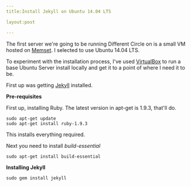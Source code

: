 ```yaml
---
title:Install Jekyll on Ubuntu 14.04 LTS

layout:post

---
```

The first server we're going to be running Different Circle on is a small VM hosted on [Memset](http://memset.com). I selected to use Ubuntu 14.04 LTS.

To experiment with the installation process, I've used [VirtualBox](https://www.virtualbox.org/) to run a base Ubuntu Server install locally and get it to a point of where I need it to be.

First up was getting [Jekyll](http://jekyllrb.com/) installed.

**Pre-requisites**

First up, installing Ruby. The latest version in apt-get is 1.9.3, that'll do.

    sudo apt-get update
	sudo apt-get install ruby-1.9.3

This installs everything required.

Next you need to install *build-essential*

	sudo apt-get install build-essential

**Installing Jekyll**

	sudo gem install jekyll

